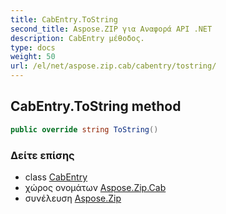 ```yaml
---
title: CabEntry.ToString
second_title: Aspose.ZIP για Αναφορά API .NET
description: CabEntry μέθοδος. 
type: docs
weight: 50
url: /el/net/aspose.zip.cab/cabentry/tostring/
---
```

## CabEntry.ToString method

```csharp
public override string ToString()
```

### Δείτε επίσης

* class [CabEntry](../)
* χώρος ονομάτων [Aspose.Zip.Cab](../../cabentry/)
* συνέλευση [Aspose.Zip](../../../)


